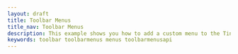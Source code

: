 ```yaml
---
layout: draft
title: Toolbar Menus
title_nav: Toolbar Menus
description: This example shows you how to add a custom menu to the Tiny 5.0 toolbar.
keywords: toolbar toolbarmenus menus toolbarmenusapi
---
```

